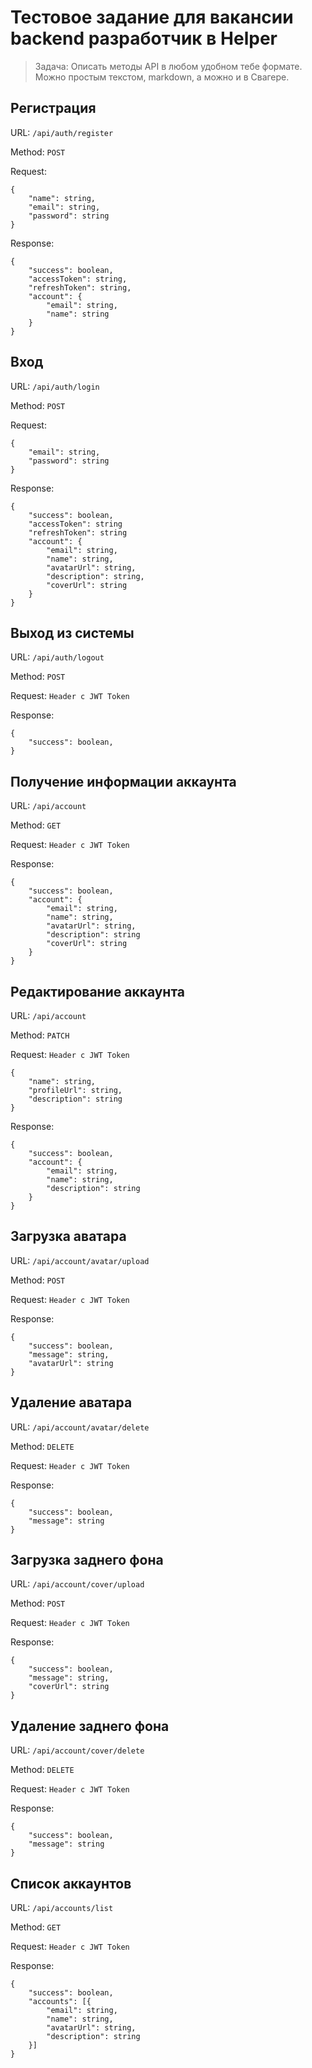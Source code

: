 # Тестовое задание для вакансии backend разработчик в Helper 
> Задача: Описать методы  API в любом удобном тебе формате. Можно простым текстом, markdown, а можно и в Свагере.


## Регистрация
URL: ```/api/auth/register```

Method: ```POST```

Request:
```
{ 
    "name": string, 
    "email": string, 
    "password": string
}
```
Response:
```
{ 
    "success": boolean,
    "accessToken": string,
    "refreshToken": string,
    "account": {
        "email": string,
        "name": string
    }
}
```

## Вход
URL: ```/api/auth/login```

Method: ```POST```

Request: 
```
{ 
    "email": string,
    "password": string
}
```
Response:
```
{ 
    "success": boolean, 
    "accessToken": string
    "refreshToken": string
    "account": {
        "email": string,
        "name": string,
        "avatarUrl": string, 
        "description": string,
        "coverUrl": string
    }
}
```
## Выход из системы
URL: ```/api/auth/logout```

Method: ```POST```

Request: ```Header с JWT Token```

Response:
```
{
    "success": boolean,
}
```
## Получение информации аккаунта
URL: ```/api/account```

Method: ```GET```

Request: ```Header с JWT Token```

Response:
```
{
    "success": boolean,
    "account": {
        "email": string,
        "name": string,
        "avatarUrl": string,
        "description": string
        "coverUrl": string
    }
}
```
## Редактирование аккаунта
URL: ```/api/account```

Method: ```PATCH```

Request: ```Header с JWT Token```
```
{
    "name": string, 
    "profileUrl": string,
    "description": string
}
```

Response:
```
{
    "success": boolean,
    "account": {
        "email": string,
        "name": string,
        "description": string
    }
}
```
## Загрузка аватара
URL: ```/api/account/avatar/upload```

Method: ```POST```

Request: ```Header с JWT Token```

Response:
```
{
    "success": boolean,
    "message": string,
    "avatarUrl": string
}
```
## Удаление аватара
URL: ```/api/account/avatar/delete```

Method: ```DELETE```

Request: ```Header с JWT Token```

Response:
```
{
    "success": boolean,
    "message": string
}
```

## Загрузка заднего фона
URL: ```/api/account/cover/upload```

Method: ```POST```

Request: ```Header с JWT Token```

Response:
```
{
    "success": boolean,
    "message": string,
    "coverUrl": string
}
```

## Удаление заднего фона
URL: ```/api/account/cover/delete```

Method: ```DELETE```

Request: ```Header с JWT Token```

Response:
```
{
    "success": boolean,
    "message": string
}
```

## Список аккаунтов
URL: ```/api/accounts/list```

Method: ```GET```

Request: ```Header с JWT Token```

Response: 
```
{
    "success": boolean,
    "accounts": [{ 
        "email": string,
        "name": string,
        "avatarUrl": string,
        "description": string
    }]
}
```
